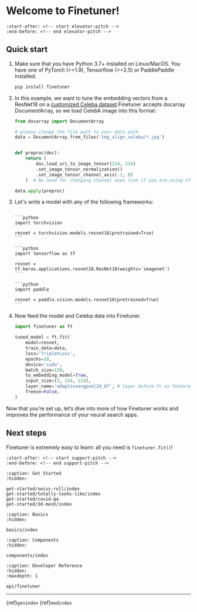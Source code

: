 # Welcome to Finetuner!

```{include} ../README.md
:start-after: <!-- start elevator-pitch -->
:end-before: <!-- end elevator-pitch -->
```

## Quick start

1. Make sure that you have Python 3.7+ installed on Linux/MacOS. You have one of PyTorch (>=1.9), Tensorflow (>=2.5) or PaddlePaddle installed.
   ```bash
   pip install finetuner
   ```
2. In this example, we want to tune the embedding vectors from a ResNet18 on a [customized Celeba dataset](https://static.jina.ai/celeba/celeba-img.zip).Finetuner accepts docarray DocumentArray, so we load CelebA image into this format:
   ```python
   from docarray import DocumentArray

   # please change the file path to your data path
   data = DocumentArray.from_files('img_align_celeba/*.jpg')


   def preproc(doc):
       return (
           doc.load_uri_to_image_tensor(224, 224)
           .set_image_tensor_normalization()
           .set_image_tensor_channel_axis(-1, 0)
       )  # No need for changing channel axes line if you are using tf/keras

   data.apply(preproc)
   ```
3. Let's write a model with any of the following frameworks:
   ````{tab} PyTorch
   
   ```python
   import torchvision
   
   resnet = torchvision.models.resnet18(pretrained=True)
   ```
   
   ````
   ````{tab} Keras
   ```python
   import tensorflow as tf
   
   resnet = tf.keras.applications.resnet18.ResNet18(weights='imagenet')
   ```
   ````
   ````{tab} Paddle
   ```python
   import paddle
   
   resnet = paddle.vision.models.resnet18(pretrained=True)
   ```
   ````
4. Now feed the model and Celeba data into Finetuner.
   ```python
   import finetuner as ft

   tuned_model = ft.fit(
       model=resnet,
       train_data=data,
       loss='TripletLoss',
       epochs=20,
       device='cuda',
       batch_size=128,
       to_embedding_model=True,
       input_size=(3, 224, 224),
       layer_name='adaptiveavgpool2d_67', # layer before fc as feature extractor
       freeze=False,
   )
   ```

Now that you’re set up, let’s dive into more of how Finetuner works and improves the performance of your neural search apps.


## Next steps

<!-- start fit-method -->
Finetuner is extremely easy to learn: all you need is `finetuner.fit()`!



```{include} ../README.md
:start-after: <!-- start support-pitch -->
:end-before: <!-- end support-pitch -->
```

```{toctree}
:caption: Get Started
:hidden:

get-started/swiss-roll/index
get-started/totally-looks-like/index
get-started/covid-qa
get-started/3d-mesh/index
```


```{toctree}
:caption: Basics
:hidden:

basics/index
```

```{toctree}
:caption: Components
:hidden:

components/index
```

```{toctree}
:caption: Developer Reference
:hidden:
:maxdepth: 1

api/finetuner
```

---
{ref}`genindex` {ref}`modindex`

